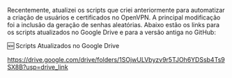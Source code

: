 Recentemente, atualizei os scripts que criei anteriormente para automatizar a criação de usuários e certificados no OpenVPN. A principal modificação foi a inclusão da geração de senhas aleatórias. Abaixo estão os links para os scripts atualizados no Google Drive e para a versão antiga no GitHub:

🆕 Scripts Atualizados no Google Drive

https://drive.google.com/drive/folders/1SOjwULVbyzv9r5TJOh6YDSsb4Ts9SX8B?usp=drive_link

